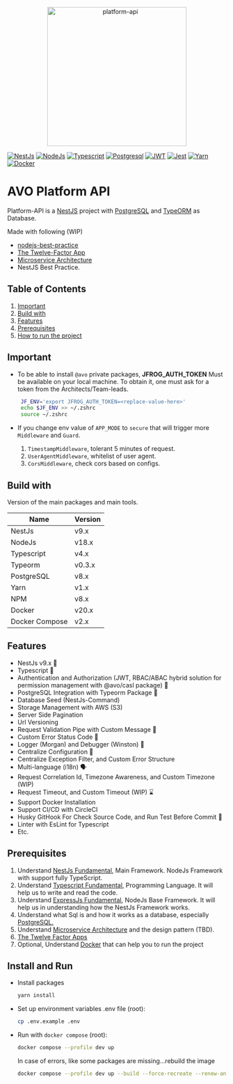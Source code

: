 <p align="center">
  <a href="avonow.com" target="_blank"><img src="https://res.cloudinary.com/avonow/image/upload/v1657264726/nextgen/platform-api.png" width="320" alt="platform-api" /></a>
</p>

[![NestJs][nestjs-shield]][ref-nestjs]
[![NodeJs][nodejs-shield]][ref-nodejs]
[![Typescript][typescript-shield]][ref-typescript]
[![Postgresql][postgresql-shield]][ref-postgresql]
[![JWT][jwt-shield]][ref-jwt]
[![Jest][jest-shield]][ref-jest]
[![Yarn][yarn-shield]][ref-yarn]
[![Docker][docker-shield]][ref-docker]

# AVO Platform API

Platform-API is a [NestJS](http://nestjs.com) project with [PostgreSQL](https://www.postgresql.org) and [TypeORM](https://typeorm.io) as Database.

Made with following (WIP)

- [nodejs-best-practice][ref-nodejs-best-practice]
- [The Twelve-Factor App](https://12factor.net)
- [Microservice Architecture](https://microservices.io)
- NestJS Best Practice.

## Table of Contents

1. [Important](#important)
2. [Build with](#build-with)
3. [Features](#features)
4. [Prerequisites](#prerequisites)
5. [How to run the project](#install-and-run)

## Important

- To be able to install `@avo` private packages, **JFROG_AUTH_TOKEN** Must be available on your local machine.
  To obtain it, one must ask for a token from the Architects/Team-leads.

  ```bash
   JF_ENV='export JFROG_AUTH_TOKEN=<replace-value-here>'
   echo $JF_ENV >> ~/.zshrc
   source ~/.zshrc
  ```

- If you change env value of `APP_MODE` to `secure` that will trigger more `Middleware` and `Guard`.

  1. `TimestampMiddleware`, tolerant 5 minutes of request.
  2. `UserAgentMiddleware`, whitelist of user agent.
  3. `CorsMiddleware`, check cors based on configs.

## Build with

Version of the main packages and main tools.

| Name           | Version |
| -------------- | ------- |
| NestJs         | v9.x    |
| NodeJs         | v18.x   |
| Typescript     | v4.x    |
| Typeorm        | v0.3.x  |
| PostgreSQL     | v8.x    |
| Yarn           | v1.x    |
| NPM            | v8.x    |
| Docker         | v20.x   |
| Docker Compose | v2.x    |

## Features

- NestJs v9.x 🥳
- Typescript 🚀
- Authentication and Authorization (JWT, RBAC/ABAC hybrid solution for permission management with @avo/casl package) 💪
- PostgreSQL Integration with Typeorm Package 🎉
- Database Seed (NestJs-Command)
- Storage Management with AWS (S3)
- Server Side Pagination
- Url Versioning
- Request Validation Pipe with Custom Message 🛑
- Custom Error Status Code 🤫
- Logger (Morgan) and Debugger (Winston) 📝
- Centralize Configuration 🤖
- Centralize Exception Filter, and Custom Error Structure
- Multi-language (i18n) 🗣
- Request Correlation Id, Timezone Awareness, and Custom Timezone (WIP)
- Request Timeout, and Custom Timeout (WIP) ⌛️
- Support Docker Installation
- Support CI/CD with CircleCI
- Husky GitHook For Check Source Code, and Run Test Before Commit 🐶
- Linter with EsLint for Typescript
- Etc.

## Prerequisites

1. Understand [NestJs Fundamental](http://nestjs.com), Main Framework. NodeJs Framework with support fully TypeScript.
2. Understand [Typescript Fundamental](https://www.typescriptlang.org), Programming Language. It will help us to write and read the code.
3. Understand [ExpressJs Fundamental](https://nodejs.org), NodeJs Base Framework. It will help us in understanding how the NestJs Framework works.
4. Understand what Sql is and how it works as a database, especially [PostgreSQL.](https://www.postgresql.org/docs/)
5. Understand [Microservice Architecture](https://microservices.io) and the design pattern (TBD).
6. [The Twelve Factor Apps](https://12factor.net)
7. Optional, Understand [Docker](ref-docker) that can help you to run the project

## Install and Run

- Install packages

  ```bash
  yarn install
  ```

- Set up environment variables .env file (root):

  ```bash
  cp .env.example .env
  ```

- Run with `docker compose` (root):

  ```bash
  docker compose --profile dev up
  ```

  In case of errors, like some packages are missing...rebuild the image

  ```bash
  docker compose --profile dev up --build --force-recreate --renew-anon-volumes
  ```

<!-- BADGE LINKS -->

[nestjs-shield]: https://img.shields.io/badge/nestjs-%23E0234E.svg?style=for-the-badge&logo=nestjs&logoColor=white
[nodejs-shield]: https://img.shields.io/badge/Node.js-339933?style=for-the-badge&logo=nodedotjs&logoColor=white
[typescript-shield]: https://img.shields.io/badge/TypeScript-007ACC?style=for-the-badge&logo=typescript&logoColor=white
[postgresql-shield]: https://img.shields.io/badge/PostgreSQL-white?style=for-the-badge&logo=postgresql&logoColor=4EA94B
[jwt-shield]: https://img.shields.io/badge/JWT-000000?style=for-the-badge&logo=JSON%20web%20tokens&logoColor=white
[jest-shield]: https://img.shields.io/badge/-jest-%23C21325?style=for-the-badge&logo=jest&logoColor=white
[yarn-shield]: https://img.shields.io/badge/yarn-%232C8EBB.svg?style=for-the-badge&logo=yarn&logoColor=white
[docker-shield]: https://img.shields.io/badge/docker-%230db7ed.svg?style=for-the-badge&logo=docker&logoColor=white

<!-- Reference -->

[ref-nestjs]: http://nestjs.com
[ref-postgresql]: https://www.postgresql.org/docs/
[ref-nodejs-best-practice]: https://github.com/goldbergyoni/nodebestpractices
[ref-nodejs]: https://nodejs.org/
[ref-typescript]: https://www.typescriptlang.org/
[ref-jwt]: https://jwt.io
[ref-jest]: https://jestjs.io/docs/getting-started
[ref-docker]: https://docs.docker.com
[ref-yarn]: https://yarnpkg.com
